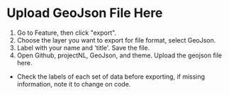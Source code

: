 # Upload GeoJson File Here

1. Go to Feature, then click "export". 
2. Choose the layer you want to export for file format, select GeoJson.
3. Label with your name and 'title'. Save the file.
4. Open Github, projectNL, GeoJson, and theme. Upload the geojson file here. 

- Check the labels of each set of data before exporting, if missing information, note it to change on code. 
